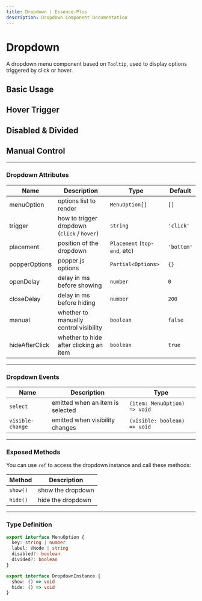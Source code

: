 ```yaml
---
title: Dropdown | Essence-Plus
description: Dropdown Component Documentation
---
```


# Dropdown

A dropdown menu component based on `Tooltip`, used to display options triggered by click or hover.

## Basic Usage
<preview path="../demo/dropdown/Basic.vue" title="Basic Usage" description="Dropdown menu triggered by click with selectable options."></preview>

## Hover Trigger
<preview path="../demo/dropdown/Hover.vue" title="Hover Trigger" description="Trigger dropdown menu using hover instead of click."></preview>

## Disabled & Divided
<preview path="../demo/dropdown/Disabled.vue" title="Disabled & Divided" description="Supports disabled items and menu separators."></preview>

## Manual Control
<preview path="../demo/dropdown/Manual.vue" title="Manual Control" description="Use manual trigger and expose show/hide methods via ref."></preview>

---

### Dropdown Attributes

| Name           | Description                                 | Type                        | Default     |
|----------------|---------------------------------------------|-----------------------------|-------------|
| menuOption     | options list to render                      | `MenuOption[]`              | `[]`        |
| trigger        | how to trigger dropdown (`click` / `hover`) | `string`                    | `'click'`   |
| placement      | position of the dropdown                    | `Placement` (`top-end`, etc)| `'bottom'`  |
| popperOptions  | popper.js options                           | `Partial<Options>`          | `{}`        |
| openDelay      | delay in ms before showing                  | `number`                    | `0`         |
| closeDelay     | delay in ms before hiding                   | `number`                    | `200`       |
| manual         | whether to manually control visibility      | `boolean`                   | `false`     |
| hideAfterClick | whether to hide after clicking an item      | `boolean`                   | `true`      |

---

### Dropdown Events

| Name            | Description                             | Type                         |
|-----------------|-----------------------------------------|------------------------------|
| `select`        | emitted when an item is selected        | `(item: MenuOption) => void` |
| `visible-change`| emitted when visibility changes         | `(visible: boolean) => void` |

---

### Exposed Methods

You can use `ref` to access the dropdown instance and call these methods:

| Method | Description           |
|--------|-----------------------|
| `show()` | show the dropdown   |
| `hide()` | hide the dropdown   |

---

### Type Definition

```ts
export interface MenuOption {
  key: string | number
  label: VNode | string
  disabled?: boolean
  divided?: boolean
}

export interface DropdownInstance {
  show: () => void
  hide: () => void
}
